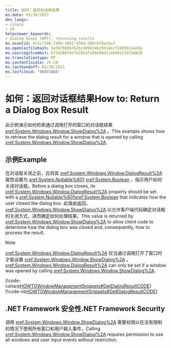 ```yaml
---
title: 如何：返回对话框结果
ms.date: 03/30/2017
dev_langs:
- csharp
- vb
helpviewer_keywords:
- dialog boxes [WPF], returning results
ms.assetid: 4c5cf286-746b-4052-934d-d80cbf8acba3
ms.openlocfilehash: 5e3670006762bcd09634b29314ecf2d05b1a44da
ms.sourcegitcommit: bf5dd80f4d7b202afa90e90d1148402c5474d826
ms.translationtype: MT
ms.contentlocale: zh-CN
ms.lasthandoff: 03/30/2021
ms.locfileid: "96973866"
---
```

# <a name="how-to-return-a-dialog-box-result"></a><span data-ttu-id="f4c6a-102">如何：返回对话框结果</span><span class="sxs-lookup"><span data-stu-id="f4c6a-102">How to: Return a Dialog Box Result</span></span>
<span data-ttu-id="f4c6a-103">此示例演示如何检索通过调用打开的窗口的对话框结果 <xref:System.Windows.Window.ShowDialog%2A> 。</span><span class="sxs-lookup"><span data-stu-id="f4c6a-103">This example shows how to retrieve the dialog result for a window that is opened by calling <xref:System.Windows.Window.ShowDialog%2A>.</span></span>  
  
## <a name="example"></a><span data-ttu-id="f4c6a-104">示例</span><span class="sxs-lookup"><span data-stu-id="f4c6a-104">Example</span></span>  
 <span data-ttu-id="f4c6a-105">在对话框关闭之前，应将其 <xref:System.Windows.Window.DialogResult%2A> 属性设置为 <xref:System.Nullable%601> <xref:System.Boolean> ，指示用户如何关闭对话框。</span><span class="sxs-lookup"><span data-stu-id="f4c6a-105">Before a dialog box closes, its <xref:System.Windows.Window.DialogResult%2A> property should be set with a <xref:System.Nullable%601><xref:System.Boolean> that indicates how the user closed the dialog box.</span></span> <span data-ttu-id="f4c6a-106">此值由返回， <xref:System.Windows.Window.ShowDialog%2A> 以允许客户端代码确定对话框的关闭方式，进而确定如何处理结果。</span><span class="sxs-lookup"><span data-stu-id="f4c6a-106">This value is returned by <xref:System.Windows.Window.ShowDialog%2A> to allow client code to determine how the dialog box was closed and, consequently, how to process the result.</span></span>  
  
> [!NOTE]
> <span data-ttu-id="f4c6a-107"><xref:System.Windows.Window.DialogResult%2A> 仅当通过调用打开了窗口时才能设置 <xref:System.Windows.Window.ShowDialog%2A> 。</span><span class="sxs-lookup"><span data-stu-id="f4c6a-107"><xref:System.Windows.Window.DialogResult%2A> can only be set if a window was opened by calling <xref:System.Windows.Window.ShowDialog%2A>.</span></span>  
  
 [!code-csharp[HOWTOWindowManagementSnippets#GetDialogResultCODE](~/samples/snippets/csharp/VS_Snippets_Wpf/HOWTOWindowManagementSnippets/CSharp/MainWindow.xaml.cs#getdialogresultcode)]
 [!code-vb[HOWTOWindowManagementSnippets#GetDialogResultCODE](~/samples/snippets/visualbasic/VS_Snippets_Wpf/HOWTOWindowManagementSnippets/visualbasic/mainwindow.xaml.vb#getdialogresultcode)]  
  
## <a name="net-framework-security"></a><span data-ttu-id="f4c6a-108">.NET Framework 安全性</span><span class="sxs-lookup"><span data-stu-id="f4c6a-108">.NET Framework Security</span></span>  
 <span data-ttu-id="f4c6a-109">调用 <xref:System.Windows.Window.ShowDialog%2A> 需要权限以在没有限制的情况下使用所有窗口和用户输入事件。</span><span class="sxs-lookup"><span data-stu-id="f4c6a-109">Calling <xref:System.Windows.Window.ShowDialog%2A> requires permission to use all windows and user input events without restriction.</span></span>
